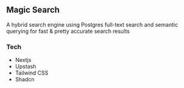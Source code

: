 ## Magic Search

A hybrid search engine using Postgres full-text search and semantic querying for fast & pretty accurate search results

### Tech

- Nextjs
- Upstash
- Tailwind CSS
- Shadcn

